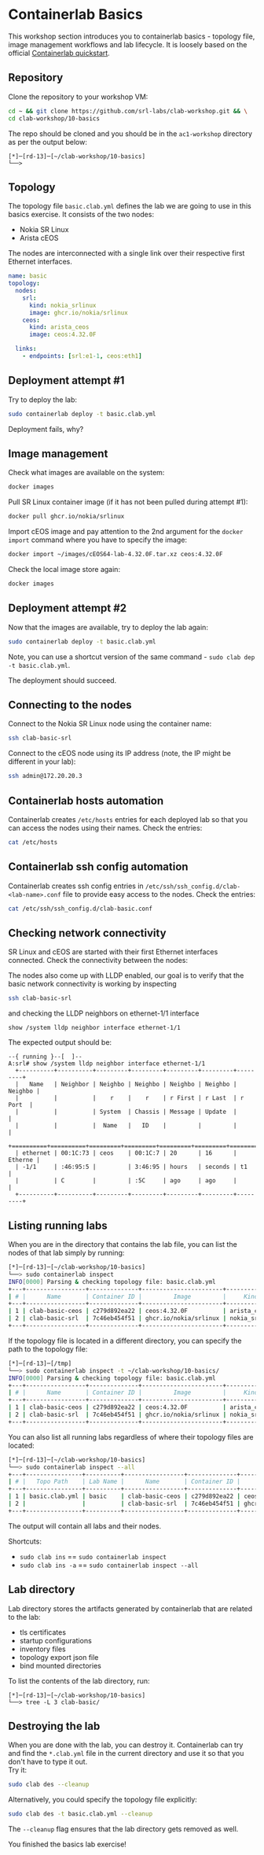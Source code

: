 # Containerlab Basics

This workshop section introduces you to containerlab basics - topology file, image management workflows and lab lifecycle. It is loosely based on the official [Containerlab quickstart](https://containerlab.dev/quickstart/).

## Repository

Clone the repository to your workshop VM:

```bash
cd ~ && git clone https://github.com/srl-labs/clab-workshop.git && \
cd clab-workshop/10-basics
```

The repo should be cloned and you should be in the `ac1-workshop` directory as per the output below:

```
[*]─[rd-13]─[~/clab-workshop/10-basics]
└──>
```

## Topology

The topology file `basic.clab.yml` defines the lab we are going to use in this basics exercise. It consists of the two nodes:

* Nokia SR Linux
* Arista cEOS

The nodes are interconnected with a single link over their respective first Ethernet interfaces.

```yaml
name: basic
topology:
  nodes:
    srl:
      kind: nokia_srlinux
      image: ghcr.io/nokia/srlinux
    ceos:
      kind: arista_ceos
      image: ceos:4.32.0F

  links:
    - endpoints: [srl:e1-1, ceos:eth1]
```

## Deployment attempt #1

Try to deploy the lab:

```bash
sudo containerlab deploy -t basic.clab.yml
```

Deployment fails, why?

## Image management

Check what images are available on the system:

```bash
docker images
```

Pull SR Linux container image (if it has not been pulled during attempt #1):

```bash
docker pull ghcr.io/nokia/srlinux
```

Import cEOS image and pay attention to the 2nd argument for the `docker import` command where you have to specify the image:

```bash
docker import ~/images/cEOS64-lab-4.32.0F.tar.xz ceos:4.32.0F
```

Check the local image store again:

```bash
docker images
```

## Deployment attempt #2

Now that the images are available, try to deploy the lab again:

```bash
sudo containerlab deploy -t basic.clab.yml
```

Note, you can use a shortcut version of the same command - `sudo clab dep -t basic.clab.yml`.

The deployment should succeed.

## Connecting to the nodes

Connect to the Nokia SR Linux node using the container name:

```bash
ssh clab-basic-srl
```

Connect to the cEOS node using its IP address (note, the IP might be different in your lab):

```bash
ssh admin@172.20.20.3
```

## Containerlab hosts automation

Containerlab creates `/etc/hosts` entries for each deployed lab so that you can access the nodes using their names. Check the entries:

```bash
cat /etc/hosts
```

## Containerlab ssh config automation

Containerlab creates ssh config entries in `/etc/ssh/ssh_config.d/clab-<lab-name>.conf` file to provide easy access to the nodes. Check the entries:

```bash
cat /etc/ssh/ssh_config.d/clab-basic.conf
```

## Checking network connectivity

SR Linux and cEOS are started with their first Ethernet interfaces connected. Check the connectivity between the nodes:

The nodes also come up with LLDP enabled, our goal is to verify that the basic network connectivity is working by inspecting

```bash
ssh clab-basic-srl
```

and checking the LLDP neighbors on ethernet-1/1 interface

```
show /system lldp neighbor interface ethernet-1/1
```

The expected output should be:

```
--{ running }--[  ]--
A:srl# show /system lldp neighbor interface ethernet-1/1
  +----------+----------+---------+---------+---------+---------+---------+
  |   Name   | Neighbor | Neighbo | Neighbo | Neighbo | Neighbo | Neighbo |
  |          |          |    r    |    r    | r First | r Last  | r Port  |
  |          |          | System  | Chassis | Message | Update  |         |
  |          |          |  Name   |   ID    |         |         |         |
  +==========+==========+=========+=========+=========+=========+=========+
  | ethernet | 00:1C:73 | ceos    | 00:1C:7 | 20      | 16      | Etherne |
  | -1/1     | :46:95:5 |         | 3:46:95 | hours   | seconds | t1      |
  |          | C        |         | :5C     | ago     | ago     |         |
  +----------+----------+---------+---------+---------+---------+---------+
```

## Listing running labs

When you are in the directory that contains the lab file, you can list the nodes of that lab simply by running:

```bash
[*]─[rd-13]─[~/clab-workshop/10-basics]
└──> sudo containerlab inspect
INFO[0000] Parsing & checking topology file: basic.clab.yml
+---+-----------------+--------------+-----------------------+---------------+---------+----------------+----------------------+
| # |      Name       | Container ID |         Image         |     Kind      |  State  |  IPv4 Address  |     IPv6 Address     |
+---+-----------------+--------------+-----------------------+---------------+---------+----------------+----------------------+
| 1 | clab-basic-ceos | c279d892ea22 | ceos:4.32.0F          | arista_ceos   | running | 172.20.20.2/24 | 2001:172:20:20::2/64 |
| 2 | clab-basic-srl  | 7c46eb454f51 | ghcr.io/nokia/srlinux | nokia_srlinux | running | 172.20.20.3/24 | 2001:172:20:20::3/64 |
+---+-----------------+--------------+-----------------------+---------------+---------+----------------+----------------------+
```

If the topology file is located in a different directory, you can specify the path to the topology file:

```bash
[*]─[rd-13]─[/tmp]
└──> sudo containerlab inspect -t ~/clab-workshop/10-basics/
INFO[0000] Parsing & checking topology file: basic.clab.yml
+---+-----------------+--------------+-----------------------+---------------+---------+----------------+----------------------+
| # |      Name       | Container ID |         Image         |     Kind      |  State  |  IPv4 Address  |     IPv6 Address     |
+---+-----------------+--------------+-----------------------+---------------+---------+----------------+----------------------+
| 1 | clab-basic-ceos | c279d892ea22 | ceos:4.32.0F          | arista_ceos   | running | 172.20.20.2/24 | 2001:172:20:20::2/64 |
| 2 | clab-basic-srl  | 7c46eb454f51 | ghcr.io/nokia/srlinux | nokia_srlinux | running | 172.20.20.3/24 | 2001:172:20:20::3/64 |
+---+-----------------+--------------+-----------------------+---------------+---------+----------------+----------------------+
```

You can also list all running labs regardless of where their topology files are located:

```bash
[*]─[rd-13]─[~/clab-workshop/10-basics]
└──> sudo containerlab inspect --all
+---+----------------+----------+-----------------+--------------+-----------------------+---------------+---------+----------------+----------------------+
| # |   Topo Path    | Lab Name |      Name       | Container ID |         Image         |     Kind      |  State  |  IPv4 Address  |     IPv6 Address     |
+---+----------------+----------+-----------------+--------------+-----------------------+---------------+---------+----------------+----------------------+
| 1 | basic.clab.yml | basic    | clab-basic-ceos | c279d892ea22 | ceos:4.32.0F          | arista_ceos   | running | 172.20.20.2/24 | 2001:172:20:20::2/64 |
| 2 |                |          | clab-basic-srl  | 7c46eb454f51 | ghcr.io/nokia/srlinux | nokia_srlinux | running | 172.20.20.3/24 | 2001:172:20:20::3/64 |
+---+----------------+----------+-----------------+--------------+-----------------------+---------------+---------+----------------+----------------------+
```

The output will contain all labs and their nodes.

Shortcuts:

* `sudo clab ins` == `sudo containerlab inspect`
* `sudo clab ins -a` == `sudo containerlab inspect --all`

## Lab directory

Lab directory stores the artifacts generated by containerlab that are related to the lab:

* tls certificates
* startup configurations
* inventory files
* topology export json file
* bind mounted directories

To list the contents of the lab directory, run:

```
[*]─[rd-13]─[~/clab-workshop/10-basics]
└──> tree -L 3 clab-basic/
```

## Destroying the lab

When you are done with the lab, you can destroy it. Containerlab can try and find the `*.clab.yml` file in the current directory and use it so that you don't have to type it out.  
Try it:

```bash
sudo clab des --cleanup
```

Alternatively, you could specify the topology file explicitly:

```bash
sudo clab des -t basic.clab.yml --cleanup
```

The `--cleanup` flag ensures that the lab directory gets removed as well.

You finished the basics lab exercise!
